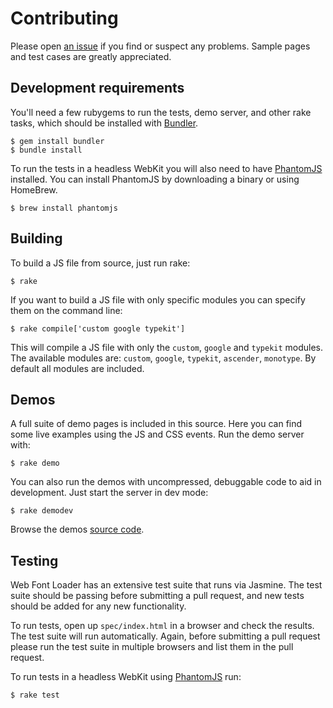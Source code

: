 # Contributing

Please open [an issue](https://github.com/typekit/webfontloader/issues) if you find or suspect any problems. Sample pages and test cases are greatly appreciated.

## Development requirements

You'll need a few rubygems to run the tests, demo server, and other rake tasks, which should be installed with [Bundler](http://gembundler.com/).

    $ gem install bundler
    $ bundle install

To run the tests in a headless WebKit you will also need to have [PhantomJS](http://www.phantomjs.org) installed. You can install PhantomJS by downloading a binary or using HomeBrew.

    $ brew install phantomjs

## Building

To build a JS file from source, just run rake:

    $ rake

If you want to build a JS file with only specific modules you can specify them on the command line:

    $ rake compile['custom google typekit']

This will compile a JS file with only the `custom`, `google` and `typekit` modules. The available modules are: `custom`, `google`, `typekit`, `ascender`, `monotype`. By default all modules are included.

## Demos

A full suite of demo pages is included in this source. Here you can find some
live examples using the JS and CSS events. Run the demo server with:

    $ rake demo

You can also run the demos with uncompressed, debuggable code to aid in
development. Just start the server in dev mode:

    $ rake demodev

Browse the demos [source code](http://github.com/typekit/webfontloader/blob/master/lib/webfontloader/demo/public).

## Testing

Web Font Loader has an extensive test suite that runs via Jasmine. The test suite
should be passing before submitting a pull request, and new tests should be added for any new functionality.

To run tests, open up `spec/index.html` in a browser and check the results. The
test suite will run automatically. Again, before submitting a pull request
please run the test suite in multiple browsers and list them in the pull request.

To run tests in a headless WebKit using [PhantomJS](http://www.phantomjs.org) run:

    $ rake test
